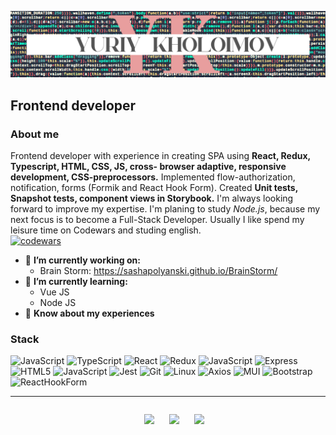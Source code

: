 <!--
**YuraKholoimov/yurakholoimov** is a ✨ _special_ ✨ repository because its `README.md` (this file) appears on your GitHub profile.

Here are some ideas to get you started:

- 🔭 I’m currently working on ...
- 🌱 I’m currently learning ...
- 👯 I’m looking to collaborate on ...
- 🤔 I’m looking for help with ...
- 💬 Ask me about ...
- 📫 How to reach me: ...
- 😄 Pronouns: ...
- ⚡ Fun fact: ...
-->
![Header](https://github.com/YuraKholoimov/yurakholoimov/blob/main/assets/YK__code_logo.png)

## Frontend developer

### About me

Frontend developer with experience
in creating SPA using **React, Redux,
Typescript, HTML, CSS, JS, cross-
browser adaptive, responsive
development, CSS-preprocessors.**
Implemented flow-authorization,
notification, forms (Formik and
React Hook Form). Created **Unit
tests, Snapshot tests, component
views in Storybook.**
I'm always looking forward to
improve my expertise. I'm planing
to study *Node.js*, because my next
focus is to become a Full-Stack
Developer. Usually I like spend my
leisure time on Codewars and
studing english.
<br/>
[![codewars](https://www.codewars.com/users/YuraKholoimov/badges/small)](https://www.codewars.com/users/YuraKholoimov)

- 🔭 **I’m currently working on:**
    - Brain Storm: https://sashapolyanski.github.io/BrainStorm/
- 🌱 **I’m currently learning:**
    - Vue JS
    - Node JS
- 📄 **Know about my experiences** <a href="https://yurakholoimov.github.io/portfolio" style="position: absolute; top: -40px; left: 250px">
    <img src="https://i.pinimg.com/originals/4b/42/2a/4b422ab4ce256c6c8f5f6ae30129d86a.gif" style="height: 50px;">
    </a>

### Stack<br/>

![JavaScript](https://img.shields.io/badge/JavaScript-D5ECF2?style=for-the-badge&logo=javascript)
![TypeScript](https://img.shields.io/badge/Typescript-D5ECF2?style=for-the-badge&logo=typescript)
![React](https://img.shields.io/badge/React-D5ECF2?style=for-the-badge&logo=react)
![Redux](https://img.shields.io/badge/redux-toolkit-D5ECF2?style=for-the-badge&logo=redux)
![JavaScript](https://img.shields.io/badge/nodejs-D5ECF2?style=for-the-badge&logo=npm)
![Express](https://img.shields.io/badge/express-D5ECF2?style=for-the-badge&logo=express)
![HTML5](https://img.shields.io/badge/html-D5ECF2?style=for-the-badge&logo=html5)
![JavaScript](https://img.shields.io/badge/SaSS-D5ECF2?style=for-the-badge&logo=sass)
![Jest](https://img.shields.io/badge/unit-D5ECF2?style=for-the-badge&logo=jest)
![Git](https://img.shields.io/badge/git-D5ECF2?style=for-the-badge&logo=git)
![Linux](https://img.shields.io/badge/linux-D5ECF2?style=for-the-badge&logo=Linux)
![Axios](https://img.shields.io/badge/axios-D5ECF2?style=for-the-badge&logo=axios)
![MUI](https://img.shields.io/badge/mui-D5ECF2?style=for-the-badge&logo=MUI)
![Bootstrap](https://img.shields.io/badge/bootstrap-D5ECF2?style=for-the-badge&logo=bootstrap)
![ReactHookForm](https://img.shields.io/badge/reacthookform-D5ECF2?style=for-the-badge&logo=reacthookform)

<hr/>
<div style="display: flex; flex-direction: row; justify-content: center">

<a href="mailto:yurakholoimov@ya.ru"><img src="https://i2.wp.com/www.macitynet.it/wp-content/uploads/2014/06/MetroUI-Other-Mail-icon.jpg" style="height: 40px; margin-left: 20px"></a>
<a href="https://www.linkedin.com/in/yuriykholoimov/"><img src="https://www.freeiconspng.com/uploads/linkedin-icon-19.png" style="height: 40px; margin-left: 20px" /></a>
<a href="https://yurakholoimov.github.io/portfolio"><img src="https://avatars.mds.yandex.net/i?id=2a0000017a015b978b256a4aa496aacd6a58-4592763-images-thumbs&n=13" style="height: 40px; margin-left: 20px" /></a>


</div>



